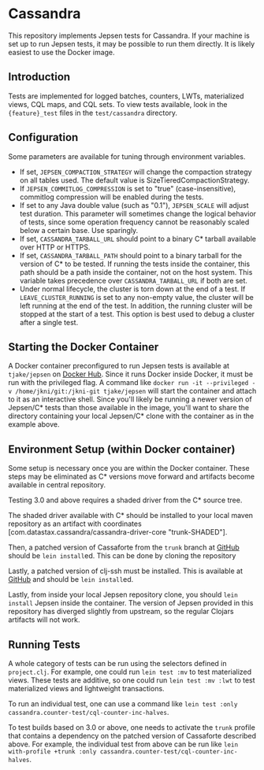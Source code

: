 # Cassandra

This repository implements Jepsen tests for Cassandra. If your machine is set up to run Jepsen tests, it may be possible to run them directly. It is likely easiest to use the Docker image.

## Introduction

Tests are implemented for logged batches, counters, LWTs, materialized views, CQL maps, and CQL sets. To view tests available, look in the `{feature}_test` files in the `test/cassandra` directory.

## Configuration

Some parameters are available for tuning through environment variables.

- If set, `JEPSEN_COMPACTION_STRATEGY` will change the compaction strategy on all tables used. The default value is SizeTieredCompactionStrategy.
- If `JEPSEN_COMMITLOG_COMPRESSION` is set to "true" (case-insensitive), commitlog compression will be enabled during the tests.
- If set to any Java double value (such as "0.1"), `JEPSEN_SCALE` will adjust test duration. This parameter will sometimes change the logical behavior of tests, since some operation frequency cannot be reasonably scaled below a certain base. Use sparingly.
- If set, `CASSANDRA_TARBALL_URL` should point to a binary C* tarball available over HTTP or HTTPS.
- If set, `CASSANDRA_TARBALL_PATH` should point to a binary tarball for the version of C* to be tested. If running the tests inside the container, this path should be a path inside the container, not on the host system. This variable takes precedence over `CASSANDRA_TARBALL_URL` if both are set.
- Under normal lifecycle, the cluster is torn down at the end of a test. If `LEAVE_CLUSTER_RUNNING` is set to any non-empty value, the cluster will be left running at the end of the test. In addition, the running cluster will be stopped at the start of a test. This option is best used to debug a cluster after a single test.

## Starting the Docker Container

A Docker container preconfigured to run Jepsen tests is available at `tjake/jepsen` on [Docker Hub](https://hub.docker.com/r/tjake/jepsen). Since it runs Docker inside Docker, it must be run with the privileged flag. A command like `docker run -it --privileged -v /home/jkni/git:/jkni-git tjake/jepsen` will start the container and attach to it as an interactive shell. Since you'll likely be running a newer version of Jepsen/C* tests than those available in the image, you'll want to share the directory containing your local Jepsen/C* clone with the container as in the example above.

## Environment Setup (within Docker container)

Some setup is necessary once you are within the Docker container. These steps may be eliminated as C* versions move forward and artifacts become available in central repository.

Testing 3.0 and above requires a shaded driver from the C* source tree.

The shaded driver available with C* should be installed to your local maven repository as an artifact with coordinates [com.datastax.cassandra/cassandra-driver-core "trunk-SHADED"].

Then, a patched version of Cassaforte from the `trunk` branch at [GitHub](https://github.com/jkni/cassaforte/tree/trunk) should be `lein install`ed. This can be done by cloning the repository

Lastly, a patched version of clj-ssh must be installed. This is available at [GitHub](https://github.com/jkni/clj-ssh/tree/trunk) and should be `lein install`ed.

Lastly, from inside your local Jepsen repository clone, you should `lein install` Jepsen inside the container. The version of Jepsen provided in this repository has diverged slightly from upstream, so the regular Clojars artifacts will not work.

## Running Tests
A whole category of tests can be run using the selectors defined in `project.clj`. For example, one could run `lein test :mv` to test materialized views. These tests are additive, so one could run `lein test :mv :lwt` to test materialized views and lightweight transactions.

To run an individual test, one can use a command like `lein test :only cassandra.counter-test/cql-counter-inc-halves`.

To test builds based on 3.0 or above, one needs to activate the `trunk` profile that contains a dependency on the patched version of Cassaforte described above. For example, the individual test from above can be run like `lein with-profile +trunk :only cassandra.counter-test/cql-counter-inc-halves`.
